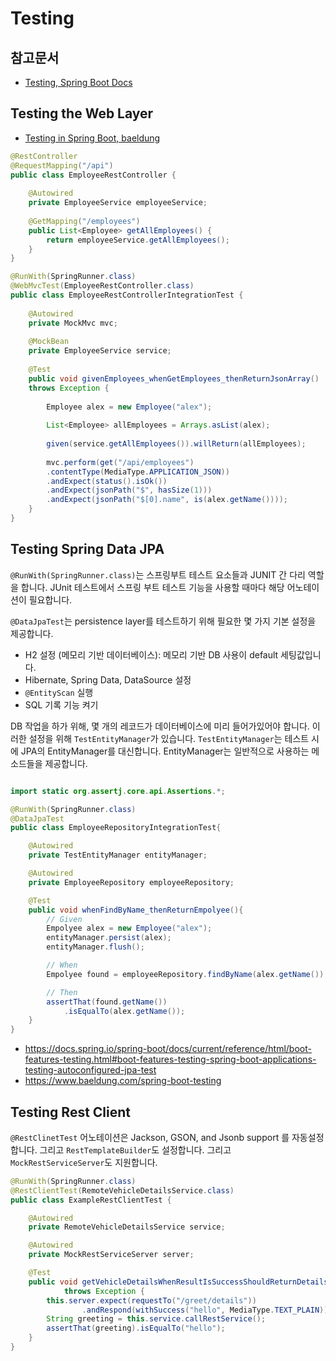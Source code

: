 # Testing

## 참고문서
- [Testing, Spring Boot Docs](https://docs.spring.io/spring-boot/docs/current/reference/html/boot-features-testing.html#boot-features-testing-spring-boot-applications-testing-autoconfigured-jpa-test)

## Testing the Web Layer
- [Testing in Spring Boot, baeldung](https://www.baeldung.com/spring-boot-testing)

```java
@RestController
@RequestMapping("/api")
public class EmployeeRestController {
 
    @Autowired
    private EmployeeService employeeService;
 
    @GetMapping("/employees")
    public List<Employee> getAllEmployees() {
        return employeeService.getAllEmployees();
    }
}
```
```java
@RunWith(SpringRunner.class)
@WebMvcTest(EmployeeRestController.class)
public class EmployeeRestControllerIntegrationTest {
 
    @Autowired
    private MockMvc mvc;
 
    @MockBean
    private EmployeeService service;
 
    @Test
    public void givenEmployees_whenGetEmployees_thenReturnJsonArray()
    throws Exception {
        
        Employee alex = new Employee("alex");
    
        List<Employee> allEmployees = Arrays.asList(alex);
    
        given(service.getAllEmployees()).willReturn(allEmployees);
    
        mvc.perform(get("/api/employees")
        .contentType(MediaType.APPLICATION_JSON))
        .andExpect(status().isOk())
        .andExpect(jsonPath("$", hasSize(1)))
        .andExpect(jsonPath("$[0].name", is(alex.getName())));
    }
}
```

## Testing Spring Data JPA
`@RunWith(SpringRunner.class)`는 스프링부트 테스트 요소들과 JUNIT 간 다리 역할을 합니다. JUnit 테스트에서 스프링 부트 테스트 기능을 사용할 때마다 해당 어노테이션이 필요합니다.

`@DataJpaTest`는 persistence layer를 테스트하기 위해 필요한 몇 가지 기본 설정을 제공합니다.
- H2 설정 (메모리 기반 데이터베이스): 메모리 기반 DB 사용이 default 세팅값입니다.
- Hibernate, Spring Data, DataSource 설정
- `@EntityScan` 실행
- SQL 기록 기능 켜기

DB 작업을 하가 위해, 몇 개의 레코드가 데이터베이스에 미리 들어가있어야 합니다. 이러한 설정을 위해 `TestEntityManager`가 있습니다. `TestEntityManager`는 테스트 시에 JPA의 EntityManager를 대신합니다. EntityManager는 일반적으로 사용하는 메소드들을 제공합니다.

```java

import static org.assertj.core.api.Assertions.*;

@RunWith(SpringRunner.class)
@DataJpaTest
public class EmployeeRepositoryIntegrationTest{

    @Autowired
    private TestEntityManager entityManager;

    @Autowired
    private EmployeeRepository employeeRepository;

    @Test
    public void whenFindByName_thenReturnEmpolyee(){
        // Given
        Empolyee alex = new Employee("alex");
        entityManager.persist(alex);
        entityManager.flush();

        // When
        Empolyee found = employeeRepository.findByName(alex.getName());

        // Then
        assertThat(found.getName())
            .isEqualTo(alex.getName());
    }
}
```

- https://docs.spring.io/spring-boot/docs/current/reference/html/boot-features-testing.html#boot-features-testing-spring-boot-applications-testing-autoconfigured-jpa-test
- https://www.baeldung.com/spring-boot-testing

## Testing Rest Client
`@RestClinetTest` 어노테이션은 Jackson, GSON, and Jsonb support 를 자동설정합니다. 그리고 `RestTemplateBuilder`도 설정합니다. 그리고 `MockRestServiceServer`도 지원합니다.

```java
@RunWith(SpringRunner.class)
@RestClientTest(RemoteVehicleDetailsService.class)
public class ExampleRestClientTest {

	@Autowired
	private RemoteVehicleDetailsService service;

	@Autowired
	private MockRestServiceServer server;

	@Test
	public void getVehicleDetailsWhenResultIsSuccessShouldReturnDetails()
			throws Exception {
		this.server.expect(requestTo("/greet/details"))
				.andRespond(withSuccess("hello", MediaType.TEXT_PLAIN));
		String greeting = this.service.callRestService();
		assertThat(greeting).isEqualTo("hello");
	}
}
```
